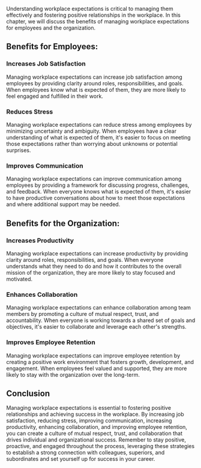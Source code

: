 
Understanding workplace expectations is critical to managing them effectively and fostering positive relationships in the workplace. In this chapter, we will discuss the benefits of managing workplace expectations for employees and the organization.

Benefits for Employees:
-----------------------

### Increases Job Satisfaction

Managing workplace expectations can increase job satisfaction among employees by providing clarity around roles, responsibilities, and goals. When employees know what is expected of them, they are more likely to feel engaged and fulfilled in their work.

### Reduces Stress

Managing workplace expectations can reduce stress among employees by minimizing uncertainty and ambiguity. When employees have a clear understanding of what is expected of them, it's easier to focus on meeting those expectations rather than worrying about unknowns or potential surprises.

### Improves Communication

Managing workplace expectations can improve communication among employees by providing a framework for discussing progress, challenges, and feedback. When everyone knows what is expected of them, it's easier to have productive conversations about how to meet those expectations and where additional support may be needed.

Benefits for the Organization:
------------------------------

### Increases Productivity

Managing workplace expectations can increase productivity by providing clarity around roles, responsibilities, and goals. When everyone understands what they need to do and how it contributes to the overall mission of the organization, they are more likely to stay focused and motivated.

### Enhances Collaboration

Managing workplace expectations can enhance collaboration among team members by promoting a culture of mutual respect, trust, and accountability. When everyone is working towards a shared set of goals and objectives, it's easier to collaborate and leverage each other's strengths.

### Improves Employee Retention

Managing workplace expectations can improve employee retention by creating a positive work environment that fosters growth, development, and engagement. When employees feel valued and supported, they are more likely to stay with the organization over the long-term.

Conclusion
----------

Managing workplace expectations is essential to fostering positive relationships and achieving success in the workplace. By increasing job satisfaction, reducing stress, improving communication, increasing productivity, enhancing collaboration, and improving employee retention, you can create a culture of mutual respect, trust, and collaboration that drives individual and organizational success. Remember to stay positive, proactive, and engaged throughout the process, leveraging these strategies to establish a strong connection with colleagues, superiors, and subordinates and set yourself up for success in your career.

